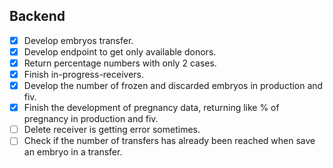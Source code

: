 ## Backend
- [x] Develop embryos transfer.
- [x] Develop endpoint to get only available donors.
- [x] Return percentage numbers with only 2 cases.
- [x] Finish in-progress-receivers.
- [x] Develop the number of frozen and discarded embryos in production and fiv.
- [x] Finish the development of pregnancy data, returning like % of pregnancy in production and fiv.
- [ ] Delete receiver is getting error sometimes.
- [ ] Check if the number of transfers has already been reached when save an embryo in a transfer.
